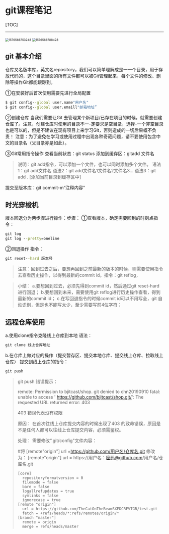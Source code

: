 # git课程笔记

[TOC]

---



<img src="C:\Users\GYQC\AppData\Roaming\Typora\typora-user-images\1576566753248.png" alt="1576566753248" style="zoom:67%;" />



<img src="C:\Users\GYQC\AppData\Roaming\Typora\typora-user-images\1576566788428.png" alt="1576566788428" style="zoom:67%;" />



## git 基本介绍

仓库又名版本库，英文名repository，我们可以简单理解成是一一个目录，用于存放代码的，这个目录里面的所有文件都可以被Git管理起来，每个文件的修改、删除等操作Git都能跟踪到。

①在安装好后首次使用需要先进行全局配置

```cmd
$ git config--global user.name"用户名"
$ git config--global user.emaill"邮箱地址”
```



②创建仓库
当我们需要让Git 去管理某个新项目/已存在项目的时候，就需要创建仓库了。注意，创建仓库时使用的目录不一-定要求是空目录，选择-一个非空目录也是可以的，但是不建议在现有项目上来学习Git，否则造成的一切后果概不负责！
注意：为了避免在学习或使用过程中出现各种奇葩问题，请不要使用包含中文的目录名（父目录亦是如此）。



③Git常用指令操作
查看当前状态：git status
添加到缓存区：gitadd 文件名

> 说明：git add指令，可以添加一个文件，也可以同时添加多个文件。
> 语法1：git add文件名
> 语法2：git add文件名1文件名2文件名3...
> 语法3：git add .   [添加当前目录到缓存区中]

提交至版本库：git commit-m“注释内容”



## 时光穿梭机

版本回退分为两步骤进行操作：步骤：
①查看版本，确定需要回到的时刻点指令：

```cmd
git log 
git log --pretty=oneline
```

②回退操作
指令：

```cmd
git reset--hard 版本号
```

> 注意：回到过去之后，要想再回到之前最新的版本的时候，则需要使用指令去查看历史操作，以得到最新的commit id。指令：git reflog，

> 小结：
> a.要想回到过去，必须先得到commit id，然后通过git reset-hard进行回退；
> b.要想回到未来，需要使用git reflog进行历史操作查看，得到最新的commit id；
> c.在写回退指令的时候commit id可以不用写全，git 自动识别，但是也不能写太少，至少需要写前4位字符；



## 远程仓库使用

a.使用clone指令克隆线上仓库到本地
语法：

```cmd
git clone 线上仓库地址
```

b.在仓库上做对应的操作（提交暂存区、提交本地仓库、提交线上仓库、拉取线上仓库）
提交到线上仓库的指令：

```cmd
git push
```

> git push 错误提示：
>
> remote: Permission to bjitcast/shop. git denied to chn20190910
> fatal: unable to access ' https://github.com/bjitcast/shop.git/': The requested URL returned error: 403
>
> 403 错误代表没有权限
>
> 原因：
> 在首次往线上仓库提交内容的时候出现了403 的致命错误，原因是不是任何人都可以往线上仓库提交内容，必须需鉴权。
>
> 处理：
> 需要修改“.git/config"文件内容：
>
> #将
> [remote"origin"]
> url =https://github.com/用户名/仓库名.git
> 修改为：
> [remote"origin"]
> url = https://用户名：密码@github.com/用户名/仓库名.git
>
> ```
> [core]
> 	repositoryformatversion = 0
> 	filemode = false
> 	bare = false
> 	logallrefupdates = true
> 	symlinks = false
> 	ignorecase = true
> [remote "origin"]
> 	url = https://github.com/TheCatOnTheBeamSXEDCRFVTGB/test.git
> 	fetch = +refs/heads/*:refs/remotes/origin/*
> [branch "master"]
> 	remote = origin
> 	merge = refs/heads/master
> ```




















